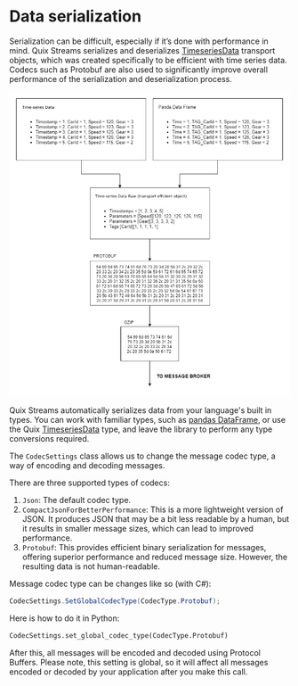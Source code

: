 # Data serialization

Serialization can be difficult, especially if it’s done with performance in mind. Quix Streams serializes and deserializes [TimeseriesData](../subscribe.md#timeseriesdata-format) transport objects, which was created specifically to be efficient with time series data. Codecs such as Protobuf are also used to significantly improve overall performance of the serialization and deserialization process.

![Quix Timeseries Data serialization](../images/QuixStreamsSerialization.png)

Quix Streams automatically serializes data from your language's built in types. You can work with familiar types, such as [pandas DataFrame](https://pandas.pydata.org/docs/user_guide/dsintro.html#dataframe), or use the Quix [TimeseriesData](../subscribe.md#timeseriesdata-format) type, and leave the library to perform any type conversions required.

The `CodecSettings` class allows us to change the message codec type, a way of encoding and decoding messages.

There are three supported types of codecs:

1. `Json`: The default codec type.
2. `CompactJsonForBetterPerformance`: This is a more lightweight version of JSON. It produces JSON that may be a bit less readable by a human, but it results in smaller message sizes, which can lead to improved performance.
3. `Protobuf`: This provides efficient binary serialization for messages, offering superior performance and reduced message size. However, the resulting data is not human-readable.

Message codec type can be changes like so (with C#):

```csharp
CodecSettings.SetGlobalCodecType(CodecType.Protobuf);
```

Here is how to do it in Python:

```python
CodecSettings.set_global_codec_type(CodecType.Protobuf)
```

After this, all messages will be encoded and decoded using Protocol Buffers.
Please note, this setting is global, so it will affect all messages encoded or decoded by your application after you make this call.